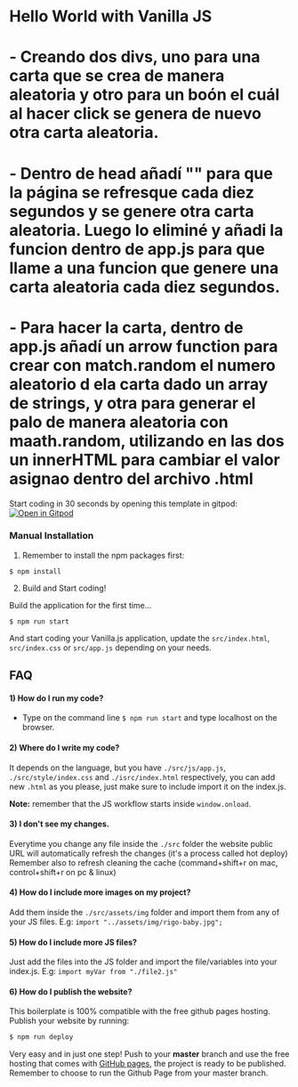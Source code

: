 # Hello World with Vanilla JS

# - Creando dos divs, uno para una carta que se crea de manera aleatoria y otro para un boón el cuál al hacer click se genera de nuevo otra carta aleatoria.

# - Dentro de head añadí "<meta http-equiv="refresh" content="10">" para que la página se refresque cada diez segundos y se genere otra carta aleatoria. Luego lo eliminé y añadi la funcion <setInterval> dentro de app.js para que llame a una funcion que genere una carta aleatoria cada diez segundos.

# - Para hacer la carta, dentro de app.js añadí un arrow function para crear con match.random el numero aleatorio d ela carta dado un array de strings, y otra para generar el palo de manera aleatoria con maath.random, utilizando en las dos un innerHTML para cambiar el valor asignao dentro del archivo .html

Start coding in 30 seconds by opening this template in gitpod:
[![Open in Gitpod](https://gitpod.io/button/open-in-gitpod.svg)](https://gitpod.io#https://github.com/4GeeksAcademy/vanillajs-hello.git)

### Manual Installation

1. Remember to install the npm packages first:

```
$ npm install
```

2. Build and Start coding!

Build the application for the first time...

```
$ npm run start
```

And start coding your Vanilla.js application, update the `src/index.html`, `src/index.css` or `src/app.js` depending on your needs.

## FAQ

#### 1) How do I run my code?

- Type on the command line `$ npm run start` and type localhost on the browser.

#### 2) Where do I write my code?

It depends on the language, but you have `./src/js/app.js`, `./src/style/index.css` and `./isrc/index.html` respectively, you can add new `.html` as you please, just make sure to include import it on the index.js.

**Note:** remember that the JS workflow starts inside `window.onload`.

#### 3) I don't see my changes.

Everytime you change any file inside the `./src` folder the website public URL will automatically refresh the changes (it's a process called hot deploy)
Remember also to refresh cleaning the cache (command+shift+r on mac, control+shift+r on pc & linux)

#### 4) How do I include more images on my project?

Add them inside the `./src/assets/img` folder and import them from any of your JS files. E.g: `import "../assets/img/rigo-baby.jpg";`

#### 5) How do I include more JS files?

Just add the files into the JS folder and import the file/variables into your index.js. E.g: `import myVar from "./file2.js"`

#### 6) How do I publish the website?

This boilerplate is 100% compatible with the free github pages hosting. Publish your website by running:

```sh
$ npm run deploy
```

Very easy and in just one step! Push to your **master** branch and use the free hosting that comes with [GitHub pages](https://help.github.com/articles/configuring-a-publishing-source-for-github-pages/#enabling-github-pages-to-publish-your-site-from-master-or-gh-pages), the project is ready to be published. Remember to choose to run the Github Page from your master branch.
